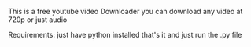 This is a free youtube video Downloader you can download any video at 720p or just audio


Requirements: just have python installed that's it and just run the .py file
